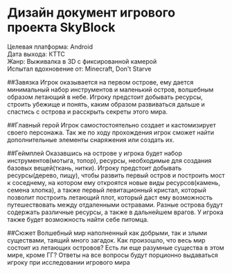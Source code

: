 # Дизайн документ игрового проекта SkyBlock
Целевая платформа: Android  
Дата выхода: КТТС  
Жанр: Выживалка в 3D с фиксированной камерой  
Испытал вдохновение от: Minecraft, Don't Starve  
  
##Завязка
Игрок оказывается на первом острове, ему дается минимальный набор инструментов и маленький остров, волшебным образом летающий в небе. Игроку предстоит добывать ресурсы, строить убежище и понять, каким образом развиваться дальше и спастись с острова и расскрыть секреты этого мира.  
  
##Главный герой
Игрок самостостоятельно создает и кастомизирует своего персонажа. Так же по ходу прохождения игрок сможет найти дополнительные элементы снаряжения или создать их.  
  
##Геймплей
Оказавшись на острове у игрока будет набор инструментов(мотыга, топор), ресурсы, необходимые для создания базовых вещей(ткань, нитки). Игроку предстоит добывать ресурсы(дерево, пищу), чтобы развить первый остров и построить мост к соседнему, на котором ему откроятся новые виды ресурсов(камень, семена хлопка), а также первый левитационный кристал, который позволит построить летающий плот, который даст ему возможность путешествовать между отдаленными остравами. Разные острова будут содержать различные ресурсы, а также в дальнейшем врагов. У игрока также будет возможность найти себе питомца.    
  
##Сюжет 
Волшебный мир наполненный как добрыми, так и злыми существами, таящий много загадок. Как произошло, что весь мир состоит из летающих островов? Есть ли еще разумные существа в этом мире, кроме ГГ? Ответы на все вопросы будут порционно выдаваться игроку при исследовании игрового мира